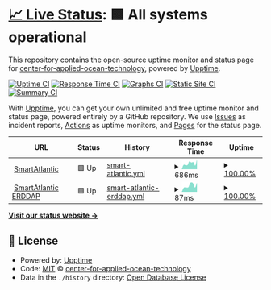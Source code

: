 # [📈 Live Status](https://center-for-applied-ocean-technology.github.io/smartatlantic-monitor): <!--live status--> **🟩 All systems operational**

This repository contains the open-source uptime monitor and status page for [center-for-applied-ocean-technology](https://center-for-applied-ocean-technology.github.io/smartatlantic-monitor), powered by [Upptime](https://github.com/upptime/upptime).

[![Uptime CI](https://github.com/center-for-applied-ocean-technology/smartatlantic-monitor/workflows/Uptime%20CI/badge.svg)](https://github.com/center-for-applied-ocean-technology/smartatlantic-monitor/actions?query=workflow%3A%22Uptime+CI%22)
[![Response Time CI](https://github.com/center-for-applied-ocean-technology/smartatlantic-monitor/workflows/Response%20Time%20CI/badge.svg)](https://github.com/center-for-applied-ocean-technology/smartatlantic-monitor/actions?query=workflow%3A%22Response+Time+CI%22)
[![Graphs CI](https://github.com/center-for-applied-ocean-technology/smartatlantic-monitor/workflows/Graphs%20CI/badge.svg)](https://github.com/center-for-applied-ocean-technology/smartatlantic-monitor/actions?query=workflow%3A%22Graphs+CI%22)
[![Static Site CI](https://github.com/center-for-applied-ocean-technology/smartatlantic-monitor/workflows/Static%20Site%20CI/badge.svg)](https://github.com/center-for-applied-ocean-technology/smartatlantic-monitor/actions?query=workflow%3A%22Static+Site+CI%22)
[![Summary CI](https://github.com/center-for-applied-ocean-technology/smartatlantic-monitor/workflows/Summary%20CI/badge.svg)](https://github.com/center-for-applied-ocean-technology/smartatlantic-monitor/actions?query=workflow%3A%22Summary+CI%22)

With [Upptime](https://upptime.js.org), you can get your own unlimited and free uptime monitor and status page, powered entirely by a GitHub repository. We use [Issues](https://github.com/center-for-applied-ocean-technology/smartatlantic-monitor/issues) as incident reports, [Actions](https://github.com/center-for-applied-ocean-technology/smartatlantic-monitor/actions) as uptime monitors, and [Pages](https://center-for-applied-ocean-technology.github.io/smartatlantic-monitor) for the status page.

<!--start: status pages-->
<!-- This summary is generated by Upptime (https://github.com/upptime/upptime) -->
<!-- Do not edit this manually, your changes will be overwritten -->
<!-- prettier-ignore -->
| URL | Status | History | Response Time | Uptime |
| --- | ------ | ------- | ------------- | ------ |
| <img alt="" src="https://icons.duckduckgo.com/ip3/www.smartatlantic.ca.ico" height="13"> [SmartAtlantic](https://www.smartatlantic.ca) | 🟩 Up | [smart-atlantic.yml](https://github.com/center-for-applied-ocean-technology/smartatlantic-monitor/commits/HEAD/history/smart-atlantic.yml) | <details><summary><img alt="Response time graph" src="./graphs/smart-atlantic/response-time-week.png" height="20"> 686ms</summary><br><a href="https://center-for-applied-ocean-technology.github.io/smartatlantic-monitor/history/smart-atlantic"><img alt="Response time 548" src="https://img.shields.io/endpoint?url=https%3A%2F%2Fraw.githubusercontent.com%2Fcenter-for-applied-ocean-technology%2Fsmartatlantic-monitor%2FHEAD%2Fapi%2Fsmart-atlantic%2Fresponse-time.json"></a><br><a href="https://center-for-applied-ocean-technology.github.io/smartatlantic-monitor/history/smart-atlantic"><img alt="24-hour response time 1095" src="https://img.shields.io/endpoint?url=https%3A%2F%2Fraw.githubusercontent.com%2Fcenter-for-applied-ocean-technology%2Fsmartatlantic-monitor%2FHEAD%2Fapi%2Fsmart-atlantic%2Fresponse-time-day.json"></a><br><a href="https://center-for-applied-ocean-technology.github.io/smartatlantic-monitor/history/smart-atlantic"><img alt="7-day response time 686" src="https://img.shields.io/endpoint?url=https%3A%2F%2Fraw.githubusercontent.com%2Fcenter-for-applied-ocean-technology%2Fsmartatlantic-monitor%2FHEAD%2Fapi%2Fsmart-atlantic%2Fresponse-time-week.json"></a><br><a href="https://center-for-applied-ocean-technology.github.io/smartatlantic-monitor/history/smart-atlantic"><img alt="30-day response time 593" src="https://img.shields.io/endpoint?url=https%3A%2F%2Fraw.githubusercontent.com%2Fcenter-for-applied-ocean-technology%2Fsmartatlantic-monitor%2FHEAD%2Fapi%2Fsmart-atlantic%2Fresponse-time-month.json"></a><br><a href="https://center-for-applied-ocean-technology.github.io/smartatlantic-monitor/history/smart-atlantic"><img alt="1-year response time 521" src="https://img.shields.io/endpoint?url=https%3A%2F%2Fraw.githubusercontent.com%2Fcenter-for-applied-ocean-technology%2Fsmartatlantic-monitor%2FHEAD%2Fapi%2Fsmart-atlantic%2Fresponse-time-year.json"></a></details> | <details><summary><a href="https://center-for-applied-ocean-technology.github.io/smartatlantic-monitor/history/smart-atlantic">100.00%</a></summary><a href="https://center-for-applied-ocean-technology.github.io/smartatlantic-monitor/history/smart-atlantic"><img alt="All-time uptime 99.04%" src="https://img.shields.io/endpoint?url=https%3A%2F%2Fraw.githubusercontent.com%2Fcenter-for-applied-ocean-technology%2Fsmartatlantic-monitor%2FHEAD%2Fapi%2Fsmart-atlantic%2Fuptime.json"></a><br><a href="https://center-for-applied-ocean-technology.github.io/smartatlantic-monitor/history/smart-atlantic"><img alt="24-hour uptime 100.00%" src="https://img.shields.io/endpoint?url=https%3A%2F%2Fraw.githubusercontent.com%2Fcenter-for-applied-ocean-technology%2Fsmartatlantic-monitor%2FHEAD%2Fapi%2Fsmart-atlantic%2Fuptime-day.json"></a><br><a href="https://center-for-applied-ocean-technology.github.io/smartatlantic-monitor/history/smart-atlantic"><img alt="7-day uptime 100.00%" src="https://img.shields.io/endpoint?url=https%3A%2F%2Fraw.githubusercontent.com%2Fcenter-for-applied-ocean-technology%2Fsmartatlantic-monitor%2FHEAD%2Fapi%2Fsmart-atlantic%2Fuptime-week.json"></a><br><a href="https://center-for-applied-ocean-technology.github.io/smartatlantic-monitor/history/smart-atlantic"><img alt="30-day uptime 100.00%" src="https://img.shields.io/endpoint?url=https%3A%2F%2Fraw.githubusercontent.com%2Fcenter-for-applied-ocean-technology%2Fsmartatlantic-monitor%2FHEAD%2Fapi%2Fsmart-atlantic%2Fuptime-month.json"></a><br><a href="https://center-for-applied-ocean-technology.github.io/smartatlantic-monitor/history/smart-atlantic"><img alt="1-year uptime 98.64%" src="https://img.shields.io/endpoint?url=https%3A%2F%2Fraw.githubusercontent.com%2Fcenter-for-applied-ocean-technology%2Fsmartatlantic-monitor%2FHEAD%2Fapi%2Fsmart-atlantic%2Fuptime-year.json"></a></details>
| <img alt="" src="https://icons.duckduckgo.com/ip3/www.smartatlantic.ca.ico" height="13"> [SmartAtlantic ERDDAP](https://www.smartatlantic.ca/erddap/index.html) | 🟩 Up | [smart-atlantic-erddap.yml](https://github.com/center-for-applied-ocean-technology/smartatlantic-monitor/commits/HEAD/history/smart-atlantic-erddap.yml) | <details><summary><img alt="Response time graph" src="./graphs/smart-atlantic-erddap/response-time-week.png" height="20"> 87ms</summary><br><a href="https://center-for-applied-ocean-technology.github.io/smartatlantic-monitor/history/smart-atlantic-erddap"><img alt="Response time 272" src="https://img.shields.io/endpoint?url=https%3A%2F%2Fraw.githubusercontent.com%2Fcenter-for-applied-ocean-technology%2Fsmartatlantic-monitor%2FHEAD%2Fapi%2Fsmart-atlantic-erddap%2Fresponse-time.json"></a><br><a href="https://center-for-applied-ocean-technology.github.io/smartatlantic-monitor/history/smart-atlantic-erddap"><img alt="24-hour response time 123" src="https://img.shields.io/endpoint?url=https%3A%2F%2Fraw.githubusercontent.com%2Fcenter-for-applied-ocean-technology%2Fsmartatlantic-monitor%2FHEAD%2Fapi%2Fsmart-atlantic-erddap%2Fresponse-time-day.json"></a><br><a href="https://center-for-applied-ocean-technology.github.io/smartatlantic-monitor/history/smart-atlantic-erddap"><img alt="7-day response time 87" src="https://img.shields.io/endpoint?url=https%3A%2F%2Fraw.githubusercontent.com%2Fcenter-for-applied-ocean-technology%2Fsmartatlantic-monitor%2FHEAD%2Fapi%2Fsmart-atlantic-erddap%2Fresponse-time-week.json"></a><br><a href="https://center-for-applied-ocean-technology.github.io/smartatlantic-monitor/history/smart-atlantic-erddap"><img alt="30-day response time 91" src="https://img.shields.io/endpoint?url=https%3A%2F%2Fraw.githubusercontent.com%2Fcenter-for-applied-ocean-technology%2Fsmartatlantic-monitor%2FHEAD%2Fapi%2Fsmart-atlantic-erddap%2Fresponse-time-month.json"></a><br><a href="https://center-for-applied-ocean-technology.github.io/smartatlantic-monitor/history/smart-atlantic-erddap"><img alt="1-year response time 245" src="https://img.shields.io/endpoint?url=https%3A%2F%2Fraw.githubusercontent.com%2Fcenter-for-applied-ocean-technology%2Fsmartatlantic-monitor%2FHEAD%2Fapi%2Fsmart-atlantic-erddap%2Fresponse-time-year.json"></a></details> | <details><summary><a href="https://center-for-applied-ocean-technology.github.io/smartatlantic-monitor/history/smart-atlantic-erddap">100.00%</a></summary><a href="https://center-for-applied-ocean-technology.github.io/smartatlantic-monitor/history/smart-atlantic-erddap"><img alt="All-time uptime 99.03%" src="https://img.shields.io/endpoint?url=https%3A%2F%2Fraw.githubusercontent.com%2Fcenter-for-applied-ocean-technology%2Fsmartatlantic-monitor%2FHEAD%2Fapi%2Fsmart-atlantic-erddap%2Fuptime.json"></a><br><a href="https://center-for-applied-ocean-technology.github.io/smartatlantic-monitor/history/smart-atlantic-erddap"><img alt="24-hour uptime 100.00%" src="https://img.shields.io/endpoint?url=https%3A%2F%2Fraw.githubusercontent.com%2Fcenter-for-applied-ocean-technology%2Fsmartatlantic-monitor%2FHEAD%2Fapi%2Fsmart-atlantic-erddap%2Fuptime-day.json"></a><br><a href="https://center-for-applied-ocean-technology.github.io/smartatlantic-monitor/history/smart-atlantic-erddap"><img alt="7-day uptime 100.00%" src="https://img.shields.io/endpoint?url=https%3A%2F%2Fraw.githubusercontent.com%2Fcenter-for-applied-ocean-technology%2Fsmartatlantic-monitor%2FHEAD%2Fapi%2Fsmart-atlantic-erddap%2Fuptime-week.json"></a><br><a href="https://center-for-applied-ocean-technology.github.io/smartatlantic-monitor/history/smart-atlantic-erddap"><img alt="30-day uptime 100.00%" src="https://img.shields.io/endpoint?url=https%3A%2F%2Fraw.githubusercontent.com%2Fcenter-for-applied-ocean-technology%2Fsmartatlantic-monitor%2FHEAD%2Fapi%2Fsmart-atlantic-erddap%2Fuptime-month.json"></a><br><a href="https://center-for-applied-ocean-technology.github.io/smartatlantic-monitor/history/smart-atlantic-erddap"><img alt="1-year uptime 98.62%" src="https://img.shields.io/endpoint?url=https%3A%2F%2Fraw.githubusercontent.com%2Fcenter-for-applied-ocean-technology%2Fsmartatlantic-monitor%2FHEAD%2Fapi%2Fsmart-atlantic-erddap%2Fuptime-year.json"></a></details>

<!--end: status pages-->

[**Visit our status website →**](https://center-for-applied-ocean-technology.github.io/smartatlantic-monitor)

## 📄 License

- Powered by: [Upptime](https://github.com/upptime/upptime)
- Code: [MIT](./LICENSE) © [center-for-applied-ocean-technology](https://center-for-applied-ocean-technology.github.io/smartatlantic-monitor)
- Data in the `./history` directory: [Open Database License](https://opendatacommons.org/licenses/odbl/1-0/)
